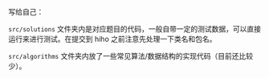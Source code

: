 写给自己：

`src/solutions` 文件夹内是对应题目的代码，一般自带一定的测试数据，可以直接运行来进行测试。在提交到 hiho 之前注意先处理一下类名和包名。

`src/algorithms` 文件夹内放了一些常见算法/数据结构的实现代码（目前还比较少）。
